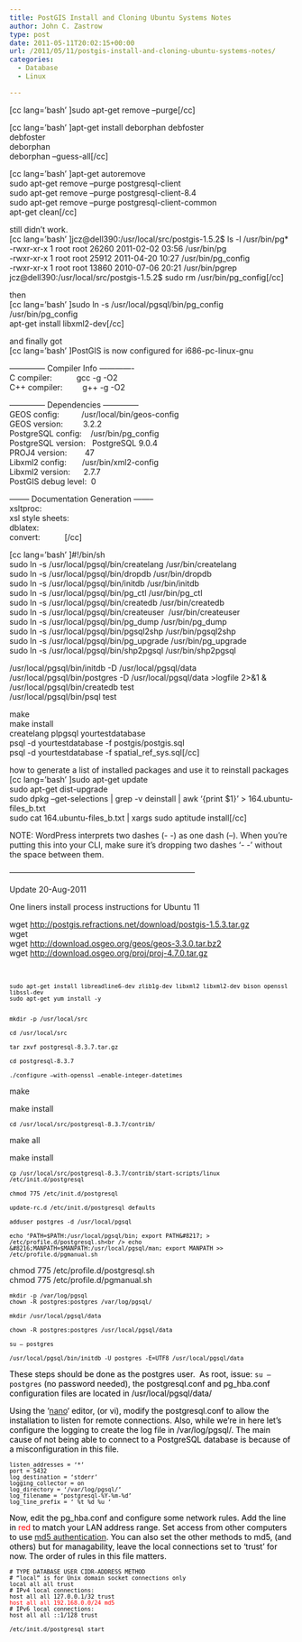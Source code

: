 ```yaml
---
title: PostGIS Install and Cloning Ubuntu Systems Notes
author: John C. Zastrow
type: post
date: 2011-05-11T20:02:15+00:00
url: /2011/05/11/postgis-install-and-cloning-ubuntu-systems-notes/
categories:
  - Database
  - Linux

---
```

[cc lang=&#8217;bash&#8217; ]sudo apt-get remove &#8211;purge[/cc]

[cc lang=&#8217;bash&#8217; ]apt-get install deborphan debfoster  
debfoster  
deborphan  
deborphan &#8211;guess-all[/cc]

[cc lang=&#8217;bash&#8217; ]apt-get autoremove  
sudo apt-get remove &#8211;purge postgresql-client  
sudo apt-get remove &#8211;purge postgresql-client-8.4  
sudo apt-get remove &#8211;purge postgresql-client-common  
apt-get clean[/cc]

still didn&#8217;t work.  
[cc lang=&#8217;bash&#8217; ]jcz@dell390:/usr/local/src/postgis-1.5.2$ ls -l /usr/bin/pg*  
-rwxr-xr-x 1 root root 26260 2011-02-02 03:56 /usr/bin/pg  
-rwxr-xr-x 1 root root 25912 2011-04-20 10:27 /usr/bin/pg_config  
-rwxr-xr-x 1 root root 13860 2010-07-06 20:21 /usr/bin/pgrep  
jcz@dell390:/usr/local/src/postgis-1.5.2$ sudo rm /usr/bin/pg_config[/cc]

then  
[cc lang=&#8217;bash&#8217; ]sudo ln -s /usr/local/pgsql/bin/pg\_config /usr/bin/pg\_config  
apt-get install libxml2-dev[/cc]

and finally got  
[cc lang=&#8217;bash&#8217; ]PostGIS is now configured for i686-pc-linux-gnu

&#8212;&#8212;&#8212;&#8212;&#8211; Compiler Info &#8212;&#8212;&#8212;&#8212;-  
C compiler:           gcc -g -O2  
C++ compiler:         g++ -g -O2

&#8212;&#8212;&#8212;&#8212;&#8211; Dependencies &#8212;&#8212;&#8212;&#8212;&#8211;  
GEOS config:          /usr/local/bin/geos-config  
GEOS version:         3.2.2  
PostgreSQL config:    /usr/bin/pg_config  
PostgreSQL version:   PostgreSQL 9.0.4  
PROJ4 version:        47  
Libxml2 config:       /usr/bin/xml2-config  
Libxml2 version:      2.7.7  
PostGIS debug level:  0

&#8212;&#8212;&#8211; Documentation Generation &#8212;&#8212;&#8211;  
xsltproc:  
xsl style sheets:  
dblatex:  
convert:           [/cc]

[cc lang=&#8217;bash&#8217; ]#!/bin/sh  
sudo ln -s /usr/local/pgsql/bin/createlang /usr/bin/createlang  
sudo ln -s /usr/local/pgsql/bin/dropdb /usr/bin/dropdb  
sudo ln -s /usr/local/pgsql/bin/initdb /usr/bin/initdb  
sudo ln -s /usr/local/pgsql/bin/pg\_ctl /usr/bin/pg\_ctl  
sudo ln -s /usr/local/pgsql/bin/createdb /usr/bin/createdb  
sudo ln -s /usr/local/pgsql/bin/createuser  /usr/bin/createuser  
sudo ln -s /usr/local/pgsql/bin/pg\_dump /usr/bin/pg\_dump  
sudo ln -s /usr/local/pgsql/bin/pgsql2shp /usr/bin/pgsql2shp  
sudo ln -s /usr/local/pgsql/bin/pg\_upgrade /usr/bin/pg\_upgrade  
sudo ln -s /usr/local/pgsql/bin/shp2pgsql /usr/bin/shp2pgsql

/usr/local/pgsql/bin/initdb -D /usr/local/pgsql/data  
/usr/local/pgsql/bin/postgres -D /usr/local/pgsql/data >logfile 2>&1 &  
/usr/local/pgsql/bin/createdb test  
/usr/local/pgsql/bin/psql test

make  
make install  
createlang plpgsql yourtestdatabase  
psql -d yourtestdatabase -f postgis/postgis.sql  
psql -d yourtestdatabase -f spatial\_ref\_sys.sql[/cc]

how to generate a list of installed packages and use it to reinstall packages  
[cc lang=&#8217;bash&#8217; ]sudo apt-get update  
sudo apt-get dist-upgrade  
sudo dpkg &#8211;get-selections | grep -v deinstall | awk &#8216;{print $1}&#8217; > 164.ubuntu-files_b.txt  
sudo cat 164.ubuntu-files_b.txt | xargs sudo aptitude install[/cc]

NOTE: WordPress interprets two dashes (- -) as one dash (–). When you’re putting this into your CLI, make sure it’s dropping two dashes ‘- -’ without the space between them.

&#8212;&#8212;&#8212;&#8212;&#8212;&#8212;&#8212;&#8212;&#8212;&#8212;&#8212;&#8212;&#8212;&#8212;&#8212;&#8212;&#8212;&#8212;&#8212;&#8212;&#8212;&#8212;&#8212;&#8211;

Update 20-Aug-2011

One liners install process instructions for Ubuntu 11

wget http://postgis.refractions.net/download/postgis-1.5.3.tar.gz  
wget  
wget http://download.osgeo.org/geos/geos-3.3.0.tar.bz2  
wget http://download.osgeo.org/proj/proj-4.7.0.tar.gz

&nbsp;

<span style="color: #000000;"><span style="font-family: Nimbus Mono L,monospace;"><span style="font-size: x-small;">sudo apt-get install libreadline6-dev zlib1g-dev libxml2 libxml2-dev bison openssl libssl-dev<br /> sudo apt-get yum install -y<br /> </span></span></span>

<span style="color: #000000;"><span style="font-family: Nimbus Mono L,monospace;"><span style="font-size: x-small;"><br /> <span style="color: #000000;"><span style="font-family: Nimbus Mono L,monospace;"><span style="font-size: x-small;">mkdir -p /usr/local/src</span></span></span></span></span></span>

<span style="color: #000000;"><span style="font-family: Nimbus Mono L,monospace;"><span style="font-size: x-small;"><span style="color: #000000;"><span style="font-family: Nimbus Mono L,monospace;"><span style="font-size: x-small;">cd /usr/local/src</span></span></span></span></span></span>

<span style="color: #000000;"><span style="font-family: Nimbus Mono L,monospace;"><span style="font-size: x-small;"><span style="color: #000000;"><span style="font-family: Nimbus Mono L,monospace;"><span style="font-size: x-small;">tar zxvf postgresql-8.3.7.tar.gz</span></span></span></span></span></span>

<span style="color: #000000;"><span style="font-family: Nimbus Mono L,monospace;"><span style="font-size: x-small;"><span style="color: #000000;"><span style="font-family: Nimbus Mono L,monospace;"><span style="font-size: x-small;">cd postgresql-8.3.7</span></span></span></span></span></span>

<span style="color: #000000;"><span style="font-family: Nimbus Mono L,monospace;"><span style="font-size: x-small;">./configure –with-openssl &#8211;enable-integer-datetimes</span></span></span>

make

make install

<span style="color: #000000;"><span style="font-family: Nimbus Mono L,monospace;"><span style="font-size: x-small;">cd /usr/local/src/postgresql-8.3.7/contrib/</span></span></span>

make all

make install

<span style="color: #000000;"><span style="font-family: Nimbus Mono L,monospace;"><span style="font-size: x-small;">cp /usr/local/src/postgresql-8.3.7/contrib/start-scripts/linux /etc/init.d/postgresql</span></span></span>

<span style="color: #000000;"><span style="font-family: Nimbus Mono L,monospace;"><span style="font-size: x-small;">chmod 775 /etc/init.d/postgresql</span></span></span>

<span style="color: #000000;"><span style="font-family: Nimbus Mono L,monospace;"><span style="font-size: x-small;">update-rc.d /etc/init.d/postgresql defaults</span></span></span>

<span style="color: #000000;"><span style="font-family: Nimbus Mono L,monospace;"><span style="font-size: x-small;">adduser postgres -d /usr/local/pgsql</span></span></span>

<span style="color: #000000;"><span style="color: #000000;"><span style="font-family: Nimbus Mono L,monospace;"><span style="font-size: x-small;">echo &#8216;PATH=$PATH:/usr/local/pgsql/bin; export PATH&#8217; > /etc/profile.d/postgresql.sh<br /> echo &#8216;MANPATH=$MANPATH:/usr/local/pgsql/man; export MANPATH >> /etc/profile.d/pgmanual.sh</span></span></span></span>

chmod 775 /etc/profile.d/postgresql.sh  
chmod 775 /etc/profile.d/pgmanual.sh

<span style="color: #000000;"><span style="color: #000000;"><span style="font-family: Nimbus Mono L,monospace;"><span style="font-size: x-small;">mkdir -p /var/log/pgsql<br /> chown -R postgres:postgres /var/log/pgsql/</span></span></span></span>

<span style="color: #000000;"><span style="color: #000000;"><span style="font-family: Nimbus Mono L,monospace;"><span style="font-size: x-small;">mkdir /usr/local/pgsql/data</span></span></span></span>

<span style="color: #000000;"><span style="color: #000000;"><span style="font-family: Nimbus Mono L,monospace;"><span style="font-size: x-small;">chown -R postgres:postgres /usr/local/pgsql/data</span></span></span></span>

<span style="color: #000000;"><span style="color: #000000;"><span style="font-family: Nimbus Mono L,monospace;"><span style="font-size: x-small;">su – postgres</span></span></span></span>

<span style="color: #000000;"><span style="color: #000000;"><span style="font-family: Nimbus Mono L,monospace;"><span style="font-size: x-small;">/usr/local/pgsql/bin/initdb -U postgres -E=UTF8 /usr/local/pgsql/data</span></span></span></span>

<span style="color: #000000;">These steps should be done as the postgres user.  As root, issue: `su – postgres` (no password needed)</span>, t<span style="color: #000000;">he postgresql.conf and pg_hba.conf configuration files are located in /usr/local/pgsql/data/</span>

<span style="color: #000000;">Using the &#8216;<a href="http://www.nano-editor.org/dist/v1.2/nano.1.html">nano</a>&#8216; editor, (or vi), modify the postgresql.conf to allow the installation to listen for remote connections. Also, while we&#8217;re in here let&#8217;s configure the logging to create the log file in /var/log/pgsql/. The main cause of not being able to connect to a PostgreSQL database is because of a misconfiguration in this file.</span>

<p align="LEFT">
  <span style="color: #000000;"><span style="color: #000000;"><span style="font-family: Nimbus Mono L,monospace;"><span style="font-size: x-small;"> listen_addresses = &#8216;*&#8217;<br /> port = 5432<br /> log_destination = &#8216;stderr&#8217;<br /> logging_collector = on<br /> log_directory = &#8216;/var/log/pgsql/&#8217;<br /> log_filename = &#8216;postgresql-%Y-%m-%d&#8217;<br /> log_line_prefix = &#8216; %t %d %u &#8216;</span></span></span></span>
</p>

<span style="color: #000000;">Now, edit the pg_hba.conf and configure some network rules. Add the line in <span style="color: #ff0000;">red</span> to match your LAN address range. Set access from other computers to use <a href="http://en.wikipedia.org/wiki/MD5">md5 authentication</a>. You can also set the other methods to md5, (and others) but for managability, leave the local connections set to &#8216;trust&#8217; for now. The order of rules in this file matters.</span>

<p align="LEFT">
  <span style="color: #000000;"><span style="color: #000000;"><span style="font-family: Nimbus Mono L,monospace;"><span style="font-size: x-small;"># TYPE DATABASE USER CIDR-ADDRESS METHOD<br /> # &#8220;local&#8221; is for Unix domain socket connections only<br /> local all all trust<br /> # IPv4 local connections:<br /> host all all 127.0.0.1/32 trust<br /> <span style="color: #ff0000;">host all all 192.168.0.0/24 md5</span><br /> # IPv6 local connections:<br /> host all all ::1/128 trust </span></span></span></span>
</p>

<p align="LEFT">
  <span style="color: #000000;"><span style="color: #000000;"><span style="font-family: Nimbus Mono L,monospace;"><span style="font-size: x-small;">/etc/init.d/postgresql start</span></span></span></span>
</p>

&nbsp;

<div class="zemanta-pixie">
  <img class="zemanta-pixie-img" src="http://img.zemanta.com/pixy.gif?x-id=37c7bedc-c127-8b4e-b541-1b99f5be40a5" alt="" />
</div>